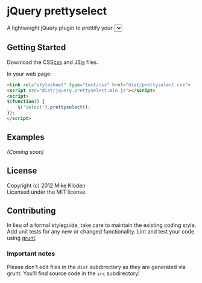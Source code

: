 # jQuery prettyselect

A lightweight jQuery plugin to prettify your <select> elements without replacing their default behaviour.

## Getting Started
Download the CSS[css] and JS[js] files.

[js]: https://raw.github.com/mikekloeden/prettyselect/master/dist/jquery.prettyselect.min.js
[css]: https://raw.github.com/mikekloeden/prettyselect/master/dist/prettyselect.css

In your web page:

```html
<link rel="stylesheet" type="text/css" href="dist/prettyselect.css">
<script src="dist/jquery.prettyselect.min.js"></script>
<script>
$(function() {
    $('select').prettyselect();
});
</script>
```

## Examples
_(Coming soon)_

## License
Copyright (c) 2012 Mike Klöden  
Licensed under the MIT license.

## Contributing
In lieu of a formal styleguide, take care to maintain the existing coding style. Add unit tests for any new or changed functionality. Lint and test your code using [grunt](https://github.com/cowboy/grunt).

### Important notes
Please don't edit files in the `dist` subdirectory as they are generated via grunt. You'll find source code in the `src` subdirectory!